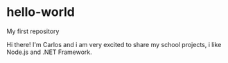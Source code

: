 # hello-world
My first repository

Hi there! I'm Carlos and i am very excited to share my school projects, i like Node.js and .NET Framework.
